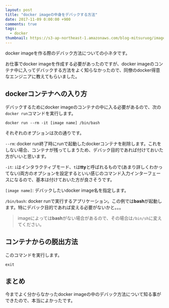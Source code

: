 ```yaml
---
layout: post
title: "docker imageの中身をデバックする方法"
date: 2017-11-09 0:00:00 +900
comments: true
tags:
  - docker
thumbnail: https://s3-ap-northeast-1.amazonaws.com/blog-mitsuruog/images/2017/docker.png
---
```

docker imageを作る際のデバック方法についての小ネタです。

<!-- more -->

お仕事でdocker imageを作成する必要があったのですが、docker imageのコンテナ中に入ってデバックする方法をよく知らなかったので、同僚のdocker得意なエンジニアに教えてもらいました。

## dockerコンテナへの入り方

デバックするためにdocker imageのコンテナの中に入る必要があるので、次の`docker run`コマンドを実行します。

```
docker run --rm -it [image name] /bin/bash
```

それぞれのオプションは次の通りです。

`--rm`: docker run終了時にrunで起動したdockerコンテナを削除します。これをしない場合、コンテナが残ってしまうため、デバック目的であれば付けておいた方がいいと思います。

`-it`: `i`はインタラクティブモード、`t`は**tty**と呼ばれるもので(あまり詳しくわかってない)両方のオプションを設定するといい感じのコマンド入力インターフェースになるので、基本は付けておいた方が良さそうです。

`[image name]`: デバックしたいdocker image名を指定します。

`/bin/bash`: docker runで実行するアプリケーション。この例では**bash**が起動します。特にデバック目的であれば変える必要がないかと。。。

> imageによっては**bash**がない場合があるので、その場合は`/bin/sh`に変えてください。

## コンテナからの脱出方法

このコマンドを実行します。

```
exit
```

## まとめ

今までよく分からなかったdocker imageの中のデバック方法について知る事ができたので、本当によかったです。
